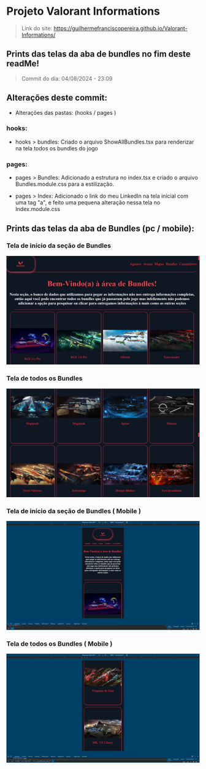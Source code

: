 # Projeto Valorant Informations

> Link do site: https://guilhermefranciscopereira.github.io/Valorant-Informations/

## Prints das telas da aba de bundles no fim deste readMe!

> Commit do dia: 04/08/2024 - 23:09

## Alterações deste commit: 
- Alterações das pastas: (hooks / pages )

### hooks:

- hooks > bundles: Criado o arquivo ShowAllBundles.tsx para renderizar na tela todos os bundles do jogo

### pages:

- pages > Bundles: Adicionado a estrutura no index.tsx e criado o arquivo Bundles.module.css para a estilização.

- pages > Index: Adicionado o link do meu LinkedIn na tela inicial com uma tag "a", e feito uma pequena alteração nessa tela no Index.module.css 

## Prints das telas da aba de Bundles (pc / mobile):

### Tela de início da seção de Bundles
![Foto da seção de Bundles - Primeira versão (PC - Home Page)](./src/assets/bundlesSection-FirstVersion-PC.png)
### Tela de todos os Bundles
![Foto da seção de Bundles - Primeira versão (PC - all bundles)](./src/assets/bundlesSection-FirstVersion-AllBudles-PC.png)
### Tela de início da seção de Bundles ( Mobile )
![Foto da seção de Bundles - Primeira versão (Mobile - Home Page)](./src/assets/bundlesSection-FirstVersion-Mobile.png)
### Tela de todos os Bundles ( Mobile )
![Foto da seção de Bundles - Primeira versão (Mobile - all bundles)](./src/assets/bundlesSection-FirstVersion-AllBundles-Mobile.png)